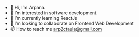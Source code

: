 - 👋 Hi, I’m Arpana.
- 👀 I’m interested in software development.
- 🌱 I’m currently learning ReactJs
- 💞️ I’m looking to collaborate on Frontend Web Development
- 📫 How to reach me arp2ctaula@gmail.com

<!---
Arpana-Sitoula/Arpana-Sitoula is a ✨ special ✨ repository because its `README.md` (this file) appears on your GitHub profile.
You can click the Preview link to take a look at your changes.
--->
